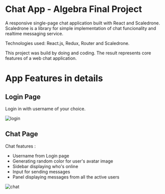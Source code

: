 # Chat App - Algebra Final Project

A responsive single-page chat application built with React and Scaledrone. Scaledrone is a library for simple implementation of chat funcionality and realtime messaging service.

Technologies used: React.js, Redux, Router and Scaledrone.

This project was build by doing and coding. The result represents core features of a web chat application.

# App Features in details
## Login Page
Login in with username of your choice. 

![login](https://github.com/AnushkaRi/chat-app/assets/93154379/ed6c9e31-7a11-4000-b645-aff9ecbd907c)

## Chat Page
Chat features :
- Username from Login page
- Generating random color for user's avatar image 
- Sidebar displaying who's online
- Input for sending messages
- Panel displaying messages from all the active users

![chat](https://github.com/AnushkaRi/chat-app/assets/93154379/3e5d5f3c-a508-4fb3-b382-22daf66daca6)
